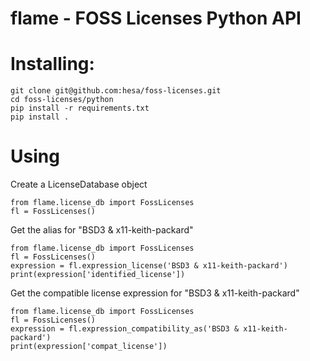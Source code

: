 <!--
SPDX-FileCopyrightText: 2023 Henrik Sandklef <hesa@sandklef.com>

SPDX-License-Identifier: GPL-3.0-or-later
-->

# flame - FOSS Licenses Python API 

# Installing: 

```
git clone git@github.com:hesa/foss-licenses.git
cd foss-licenses/python
pip install -r requirements.txt
pip install .
```

# Using

Create a LicenseDatabase object
```
from flame.license_db import FossLicenses
fl = FossLicenses()
```

Get the alias for "BSD3 & x11-keith-packard"
```
from flame.license_db import FossLicenses
fl = FossLicenses()
expression = fl.expression_license('BSD3 & x11-keith-packard')
print(expression['identified_license'])
```

Get the compatible license expression for "BSD3 & x11-keith-packard"
```
from flame.license_db import FossLicenses
fl = FossLicenses()
expression = fl.expression_compatibility_as('BSD3 & x11-keith-packard')
print(expression['compat_license'])
```


